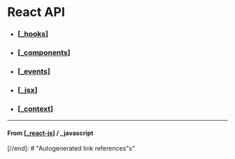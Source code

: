 # React API

- ### [[_hooks]]
- ### [[_components]]
- ### [[_events]]
- ### [[_jsx]]
- ### [[_context]]

---

#### **From** [[_react-js]] / \_javascript

[//begin]: # "Autogenerated link references for markdown compatibility"
[_hooks]: hooks/_hooks "React Hooks"
[_components]: components/_components "Components"
[_events]: events/_events "Events"
[_jsx]: jsx/_jsx "JSX"
[_context]: context/_context "Context API"
[_react-js]: ../_react-js "React JS"
[//end]: # "Autogenerated link references"s"

